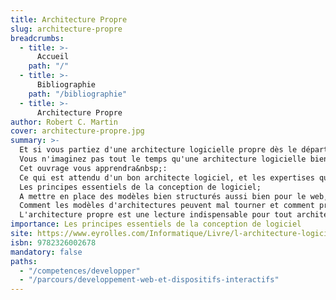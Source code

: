 ```yaml
---
title: Architecture Propre
slug: architecture-propre
breadcrumbs:
  - title: >-
      Accueil
    path: "/"
  - title: >-
      Bibliographie
    path: "/bibliographie"
  - title: >-
      Architecture Propre
author: Robert C. Martin
cover: architecture-propre.jpg
summary: >-
  Et si vous partiez d'une architecture logicielle propre dès le départ ?
  Vous n'imaginez pas tout le temps qu'une architecture logicielle bien soignée dès le départ peut vous faire gagner. Dans la lignée de son bestseller international Coder proprement, le légendaire Robert C. Martin, "Oncle Bob", vous présente avec L'architecture propre les règles universelles de l'architecture logicielle, et comment les appliquer.
  Cet ouvrage vous apprendra&nbsp;:
  Ce qui est attendu d'un bon architecte logiciel, et les expertises qu'il doit développer;
  Les principes essentiels de la conception de logiciel;
  A mettre en place des modèles bien structurés aussi bien pour le web, les bases de données, que les applications ;
  Comment les modèles d'architectures peuvent mal tourner et comment prévenir (ou réparer) ces erreurs.
  L'architecture propre est une lecture indispensable pour tout architecte logiciel, en devenir ou chevronné, pour tout analyste, architecte système, ingénieur logiciel et pour tout développeur travaillant à partir des modèles d'architectures déjà établis.
importance: Les principes essentiels de la conception de logiciel
site: https://www.eyrolles.com/Informatique/Livre/l-architecture-logicielle-propre-9782326002678/
isbn: 9782326002678
mandatory: false
paths:
  - "/competences/developper"
  - "/parcours/developpement-web-et-dispositifs-interactifs"
---
```

